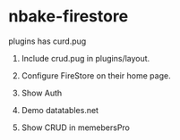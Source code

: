 # nbake-firestore

plugins has curd.pug

1. Include crud.pug in plugins/layout.

2. Configure FireStore on their home page.

3. Show Auth

4. Demo datatables.net

5. Show CRUD in memebersPro